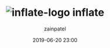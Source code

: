 ---
title: "![inflate-logo](https://wwww.zainp.com/assets/images/inflate-logo.svg) inflate"
layout: post
date: 2019-06-20 23:00
tag: python
hidden: true
projects: true

category: project
author: zainpatel
description: "inflate is a CLI written in :snake: Python to help compute the effect of inflation"
externalLink: https://github.com/mzjp2/inflation
---